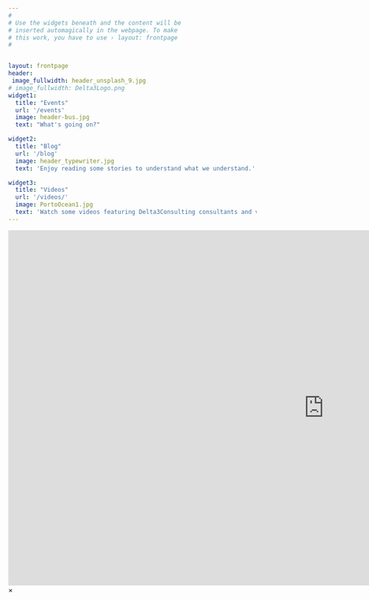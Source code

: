 ```yaml
---
#
# Use the widgets beneath and the content will be
# inserted automagically in the webpage. To make
# this work, you have to use › layout: frontpage
#


layout: frontpage
header:
 image_fullwidth: header_unsplash_9.jpg
# image_fullwidth: Delta3Logo.png 
widget1:
  title: "Events"
  url: '/events'
  image: header-bus.jpg
  text: "What's going on?"

widget2:
  title: "Blog"
  url: '/blog'
  image: header_typewriter.jpg
  text: 'Enjoy reading some stories to understand what we understand.'

widget3:
  title: "Videos"
  url: '/videos/'
  image: PortoOcean1.jpg
  text: 'Watch some videos featuring Delta3Consulting consultants and videos we find ourselves watching and referring often.'
---
```


<div id="videoModal" class="reveal-modal large" data-reveal="">
  <div class="flex-video widescreen vimeo" style="display: block;">
    <iframe width="1280" height="720" src="https://www.youtube.com/watch?v=Ip6ArDkUm4U&list=PLu5A5CyoWE0aYG6Fosb113fD_VQv3-VRn&index=4" frameborder="0" allowfullscreen></iframe>
  </div>
  <a class="close-reveal-modal">&#215;</a>
</div>
